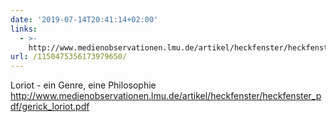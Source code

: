 ```yaml
---
date: '2019-07-14T20:41:14+02:00'
links:
  - >-
    http://www.medienobservationen.lmu.de/artikel/heckfenster/heckfenster_pdf/gerick_loriot.pdf
url: /1150475356173979650/
---
```

Loriot - ein Genre, eine Philosophie http://www.medienobservationen.lmu.de/artikel/heckfenster/heckfenster_pdf/gerick_loriot.pdf
